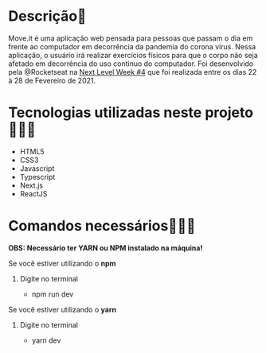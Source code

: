 <h1>Descrição🚀</h1>

<p>Move.it é uma aplicação web pensada para pessoas que passam o dia em frente ao computador em decorrência da pandemia do corona vírus. Nessa aplicação, o usuário irá realizar exercícios físicos para que o corpo não seja afetado em decorrência do uso continuo do computador. Foi desenvolvido pela @Rocketseat na <a href="#">Next Level Week #4</a> que foi realizada entre os dias 22 à 28 de Fevereiro de 2021.</p>

<h1>Tecnologias utilizadas neste projeto👨🏿‍💻</h1>

<ul>
  <li>HTML5</li>
  <li>CSS3</li>
  <li>Javascript</li>
  <li>Typescript</li>
  <li>Next.js</li>
  <li>ReactJS</li>
</ul>

<h1>Comandos necessários👩🏾‍🏫</h1>
<p><strong>OBS: Necessário ter YARN ou NPM instalado na máquina!</strong></p>

<p>Se você estiver utilizando o <strong>npm</strong></p>
<ol>
  <li>Digite no terminal</li>
  <ul>
    <li>npm run dev</li>
  </ul>
</ol>

<p>Se você estiver utilizando o <strong>yarn</strong></p>
<ol>
  <li>Digite no terminal</li>
  <ul>
    <li>yarn dev</li>
  </ul>
</ol>
